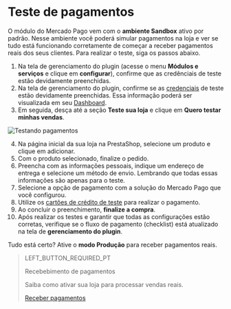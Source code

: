 # Teste de pagamentos

O módulo do Mercado Pago vem com o **ambiente Sandbox** ativo por padrão. Nesse ambiente você poderá simular pagamentos na loja e ver se tudo está funcionando corretamente de começar a receber pagamentos reais dos seus clientes. Para realizar o teste, siga os passos abaixo.

1. Na tela de gerenciamento do plugin (acesse o menu **Módulos e serviços** e clique em **configurar**), confirme que as credênciais de teste estão devidamente preenchidas.
2. Na tela de gerenciamento do plugin, confirme se as [credenciais](https://www.mercadopago[FAKER][URL][DOMAIN]/developers/pt/guides/resources/credentials) de teste estão devidamente preenchidas. Essa informação poderá ser visualizada em seu [Dashboard](https://www.mercadopago.com.br/developers/panel).
3. Em seguida, desça até a seção **Teste sua loja** e clique em **Quero testar minhas vendas**.

![Testando pagamentos](/images/prestashop/teste_pagto_pt.png)

4. Na página inicial da sua loja na PrestaShop, selecione um produto e clique em adicionar.
5. Com o produto selecionado, finalize o pedido.
6. Preencha com as informações pessoais, indique um endereço de entrega e selecione um método de envio. Lembrando que todas essas informações são apenas para o teste.
7. Selecione a opção de pagamento com a solução do Mercado Pago que você configurou.
8. Utilize os [cartões de crédito de teste](https://www.mercadopago.[FAKER][URL][DOMAIN]/developers/pt/guides/resources/localization/local-cards) para realizar o pagamento.
9. Ao concluir o preenchimento, **finalize a compra**.
10. Após realizar os testes e garantir que todas as configurações estão corretas, verifique se o fluxo de pagamento (checklist) está atualizado na tela de **gerenciamento do plugin**.

Tudo está certo? Ative o **modo Produção** para receber pagamentos reais.

> LEFT_BUTTON_REQUIRED_PT
>
> Recebebimento de pagamentos
>
> Saiba como ativar sua loja para processar vendas reais.
>
> [Receber pagamentos](https://www.mercadopago[FAKER][URL][DOMAIN]/developers/pt/guides/plugins/prestashop/receive-payments)